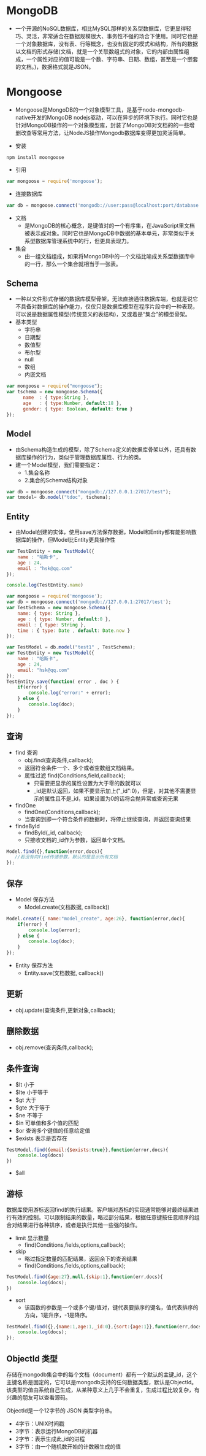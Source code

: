 # MongoDB
- 一个开源的NoSQL数据库，相比MySQL那样的关系型数据库，它更显得轻巧、灵活，非常适合在数据规模很大、事务性不强的场合下使用。同时它也是一个对象数据库，没有表、行等概念，也没有固定的模式和结构，所有的数据以文档的形式存储(文档，就是一个关联数组式的对象，它的内部由属性组成，一个属性对应的值可能是一个数、字符串、日期、数组，甚至是一个嵌套的文档。)，数据格式就是JSON。

# Mongoose
- Mongoose是MongoDB的一个对象模型工具，是基于node-mongodb-native开发的MongoDB nodejs驱动，可以在异步的环境下执行。同时它也是针对MongoDB操作的一个对象模型库，封装了MongoDB对文档的的一些增删改查等常用方法，让NodeJS操作Mongodb数据库变得更加灵活简单。

- 安装
```npm
npm install moongoose

```

- 引用
```javascript
var mongoose = require('mongoose');
```

- 连接数据库
```javascript
var db = mongoose.connect('mongodb://user:pass@localhost:port/database');
```

- 文档
    * 是MongoDB的核心概念，是键值对的一个有序集，在JavaScript里文档被表示成对象。同时它也是MongoDB中数据的基本单元，非常类似于关系型数据库管理系统中的行，但更具表现力。
- 集合
    * 由一组文档组成，如果将MongoDB中的一个文档比喻成关系型数据库中的一行，那么一个集合就相当于一张表。

## Schema
-  一种以文件形式存储的数据库模型骨架，无法直接通往数据库端，也就是说它不具备对数据库的操作能力，仅仅只是数据库模型在程序片段中的一种表现，可以说是数据属性模型(传统意义的表结构)，又或着是“集合”的模型骨架。
- 基本类型
    * 字符串
    * 日期型
    * 数值型
    * 布尔型
    * null
    * 数组
    * 内嵌文档

```javascript
var mongoose = require("mongoose");
var tschema = new mongoose.Schema({
	  name  : { type:String },
	  age   : { type:Number, default:18 },
	  gender: { type: Boolean, default: true }
});

```

## Model
- 由Schema构造生成的模型，除了Schema定义的数据库骨架以外，还具有数据库操作的行为，类似于管理数据库属性、行为的类。
- 建一个Model模型，我们需要指定：
    * 1.集合名称
    * 2.集合的Schema结构对象

```javascript
var db = mongoose.connect("mongodb://127.0.0.1:27017/test");
var tmodel= db.model("tdoc", tschema);
```
## Entity
- 由Model创建的实体，使用save方法保存数据，Model和Entity都有能影响数据库的操作，但Model比Entity更具操作性

```javascript
var TestEntity = new TestModel({
	name : "哈斯卡",
    age : 24,
    email : "hsk@qq.com"
});

console.log(TestEntity.name)
```

```javascript
var mongoose = require('mongoose');
var db = mongoose.connect('mongodb://127.0.0.1:27017/test');
var TestSchema = new mongoose.Schema({
	name: { type: String },
    age : { type: Number, default:0 },
    email : { type: String },
    time : { type: Date , default: Date.now }
});

var TestModel = db.model("test1" , TestSchema);
var TestEntity = new TestModel({
	name : "哈斯卡",
    age : 24,
    email: "hsk@qq.com"
});
TestEntity.save(function( error , doc ) {
	if(error) {
        console.log("error:" + error);
    } else {
        console.log(doc);
    }
});
```

## 查询
- find 查询
    * obj.find(查询条件,callback);
    * 返回符合条件一个、多个或者空数组文档结果。
    * 属性过滤 find(Conditions,field,callback);
        * 只需要把显示的属性设置为大于零的数就可以
        * \_id是默认返回，如果不要显示加上("\_id":0)，但是，对其他不需要显示的属性且不是\_id，如果设置为0的话将会抛异常或查询无果
- findOne
    * findOne(Conditions,callback);
    * 当查询到即一个符合条件的数据时，将停止继续查询，并返回查询结果
- findeById
    * findById(\_id, callback);
    * 只接收文档的_id作为参数，返回单个文档。

```javascript
Model.find({},function(error,docs){
   //若没有向find传递参数，默认的是显示所有文档
});
```

## 保存
- Model 保存方法
    * Model.create(文档数据, callback))
```javascript
Model.create({ name:"model_create", age:26}, function(error,doc){
    if(error) {
        console.log(error);
    } else {
        console.log(doc);
    }
});
```
- Entity 保存方法
    *  Entity.save(文档数据, callback))

## 更新
- obj.update(查询条件,更新对象,callback);

## 删除数据
- obj.remove(查询条件,callback);

## 条件查询
- $lt 小于
- $lte 小于等于
- $gt 大于
- $gte 大于等于
- $ne 不等于
- $in 可单值和多个值的匹配
- $or 查询多个键值的任意给定值
- $exists 表示是否存在
```javascript
TestModel.find({email:{$exists:true}},function(error,docs){
	console.log(docs)
})
```
- $all

## 游标

数据库使用游标返回find的执行结果。客户端对游标的实现通常能够对最终结果进行有效的控制。可以限制结果的数量，略过部分结果，根据任意键按任意顺序的组合对结果进行各种排序，或者是执行其他一些强的操作。

- limit 显示数量
    * find(Conditions,fields,options,callback);
- skip
    * 略过指定数量的匹配结果，返回余下的查询结果
    * find(Conditions,fields,options,callback);
```javascript
TestModel.find({age:27},null,{skip:1},function(err,docs){
	console.log(docs);
})
```
- sort
    * 该函数的参数是一个或多个键/值对，键代表要排序的键名，值代表排序的方向，1是升序，-1是降序。
```javascript
TestModel.find({},{name:1,age:1,_id:0},{sort:{age:1}},function(err,docs) {
	console.log(docs);
});
```

## ObjectId 类型

存储在mongodb集合中的每个文档（document）都有一个默认的主键_id，这个主键名称是固定的，它可以是mongodb支持的任何数据类型，默认是ObjectId。该类型的值由系统自己生成，从某种意义上几乎不会重复，生成过程比较复杂，有兴趣的朋友可以查看源码。

ObjectId是一个12字节的 JSON 类型字符串。

- 4字节：UNIX时间戳
- 3字节：表示运行MongoDB的机器
- 2字节：表示生成此_id的进程
- 3字节：由一个随机数开始的计数器生成的值
